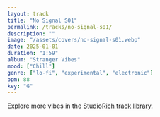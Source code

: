 ```yaml
---
layout: track
title: "No Signal S01"
permalink: /tracks/no-signal-s01/
description: ""
image: "/assets/covers/no-signal-s01.webp"
date: 2025-01-01
duration: "1:59"
album: "Stranger Vibes"
mood: ["Chill"]
genre: ["lo-fi", "experimental", "electronic"]
bpm: 88
key: "G"
---
```


Explore more vibes in the [StudioRich track library](/tracks/).
